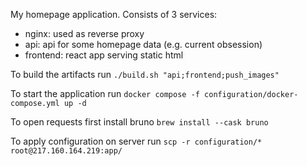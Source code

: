 My homepage application. Consists of 3 services:
- nginx: used as reverse proxy
- api: api for some homepage data (e.g. current obsession)
- frontend: react app serving static html

To build the artifacts run
`./build.sh "api;frontend;push_images"`

To start the application run
`docker compose -f configuration/docker-compose.yml up -d`

To open requests first install bruno
`brew install --cask bruno`

To apply configuration on server run
`scp -r configuration/* root@217.160.164.219:app/`

